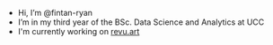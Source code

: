 - Hi, I’m @fintan-ryan
- I’m in my third year of the BSc. Data Science and Analytics at UCC
- I'm currently working on [revu.art](http://revu.art/)

<!---
fintan-ryan/fintan-ryan is a ✨ special ✨ repository because its `README.md` (this file) appears on your GitHub profile.
You can click the Preview link to take a look at your changes.
--->
